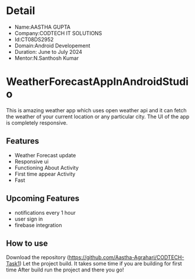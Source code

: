 # Detail
- Name:AASTHA GUPTA
- Company:CODTECH IT SOLUTIONS
- Id:CT08DS2952
- Domain:Android Developement
- Duration: June to July  2024
- Mentor:N.Santhosh Kumar

# WeatherForecastAppInAndroidStudio
This is amazing weather app which uses open weather api and it can fetch the weather of your current location or any particular city. The UI of the app is completely responsive.



## Features
- Weather Forecast update
- Responsive ui
- Functioning About Activity
- First time appear Activity
- Fast

## Upcoming Features
- notifications every 1 hour 
- user sign in 
- firebase integration

## How to use
Download the repository (https://github.com/Aastha-Agrahari/CODTECH-Task1)
Let the project build. It takes some time if you are building for first time
After build run the project and there you go!
